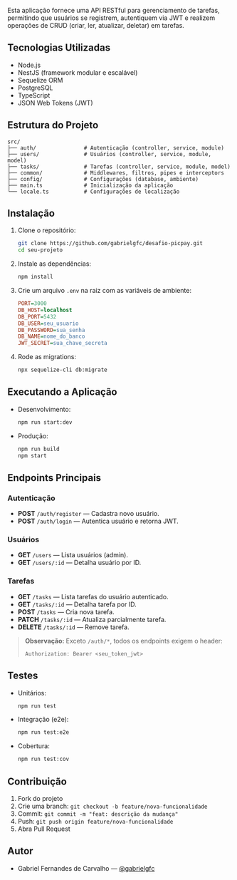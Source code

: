 Esta aplicação fornece uma API RESTful para gerenciamento de tarefas, permitindo que usuários se registrem, autentiquem via JWT e realizem operações de CRUD (criar, ler, atualizar, deletar) em tarefas.

## Tecnologias Utilizadas

* Node.js
* NestJS (framework modular e escalável)
* Sequelize ORM
* PostgreSQL
* TypeScript
* JSON Web Tokens (JWT)

## Estrutura do Projeto

```
src/
├── auth/               # Autenticação (controller, service, module)
├── users/              # Usuários (controller, service, module, model)
├── tasks/              # Tarefas (controller, service, module, model)
├── common/             # Middlewares, filtros, pipes e interceptors
├── config/             # Configurações (database, ambiente)
├── main.ts             # Inicialização da aplicação
└── locale.ts           # Configurações de localização
```

## Instalação

1. Clone o repositório:

   ```bash
   git clone https://github.com/gabrielgfc/desafio-picpay.git
   cd seu-projeto
   ```

2. Instale as dependências:

   ```bash
   npm install
   ```

3. Crie um arquivo `.env` na raiz com as variáveis de ambiente:

   ```ini
   PORT=3000
   DB_HOST=localhost
   DB_PORT=5432
   DB_USER=seu_usuario
   DB_PASSWORD=sua_senha
   DB_NAME=nome_do_banco
   JWT_SECRET=sua_chave_secreta
   ```

4. Rode as migrations:

   ```bash
   npx sequelize-cli db:migrate
   ```

## Executando a Aplicação

* Desenvolvimento:

  ```bash
  npm run start:dev
  ```
* Produção:

  ```bash
  npm run build
  npm start
  ```

## Endpoints Principais

### Autenticação

* **POST** `/auth/register` — Cadastra novo usuário.
* **POST** `/auth/login` — Autentica usuário e retorna JWT.

### Usuários

* **GET** `/users` — Lista usuários (admin).
* **GET** `/users/:id` — Detalha usuário por ID.

### Tarefas

* **GET** `/tasks` — Lista tarefas do usuário autenticado.
* **GET** `/tasks/:id` — Detalha tarefa por ID.
* **POST** `/tasks` — Cria nova tarefa.
* **PATCH** `/tasks/:id` — Atualiza parcialmente tarefa.
* **DELETE** `/tasks/:id` — Remove tarefa.

> **Observação:** Exceto `/auth/*`, todos os endpoints exigem o header:
>
> ```http
> Authorization: Bearer <seu_token_jwt>
> ```

## Testes

* Unitários:

  ```bash
  npm run test
  ```
* Integração (e2e):

  ```bash
  npm run test:e2e
  ```
* Cobertura:

  ```bash
  npm run test:cov
  ```

## Contribuição

1. Fork do projeto
2. Crie uma branch: `git checkout -b feature/nova-funcionalidade`
3. Commit: `git commit -m "feat: descrição da mudança"`
4. Push: `git push origin feature/nova-funcionalidade`
5. Abra Pull Request

## Autor

* Gabriel Fernandes de Carvalho — [@gabrielgfc](https://github.com/gabrielgfc)

